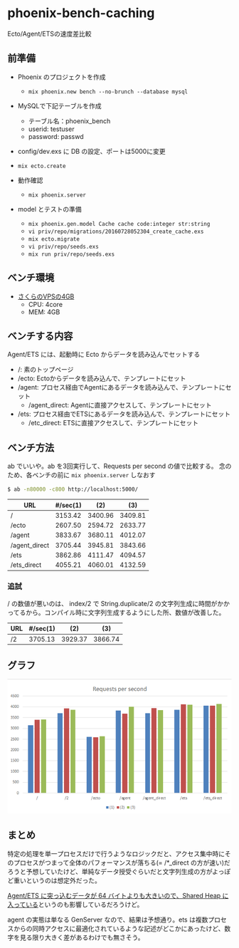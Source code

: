 # phoenix-bench-caching
Ecto/Agent/ETSの速度差比較

## 前準備

- Phoenix のプロジェクトを作成
  - `mix phoenix.new bench --no-brunch --database mysql`

- MySQLで下記テーブルを作成
  - テーブル名：phoenix_bench
  - userid: testuser
  - password: passwd

- config/dev.exs に DB の設定、ポートは5000に変更
- `mix ecto.create`
- 動作確認
  - `mix phoenix.server`

- model とテストの準備
  - `mix phoenix.gen.model Cache cache code:integer str:string`
  - `vi priv/repo/migrations/20160728052304_create_cache.exs`
  - `mix ecto.migrate`
  - `vi priv/repo/seeds.exs`
  - `mix run priv/repo/seeds.exs`

## ベンチ環境
- [さくらのVPSの4GB](http://vps.sakura.ad.jp/specification/)
  - CPU: 4core
  - MEM: 4GB

## ベンチする内容

Agent/ETS には、起動時に Ecto からデータを読み込んでセットする

- /: 素のトップページ
- /ecto: Ectoからデータを読み込んで、テンプレートにセット
- /agent: プロセス経由でAgentにあるデータを読み込んで、テンプレートにセット
  - /agent_direct: Agentに直接アクセスして、テンプレートにセット
- /ets: プロセス経由でETSにあるデータを読み込んで、テンプレートにセット
  - /etc_direct: ETSに直接アクセスして、テンプレートにセット


## ベンチ方法
ab でいいや。ab を3回実行して、Requests per second の値で比較する。
念のため、各ベンチの前に `mix phoenix.server` しなおす

```bash
$ ab -n80000 -c800 http://localhost:5000/
```

URL | #/sec(1) | (2) | (3)
--- | --- | --- | ---
/ | 3153.42 | 3400.96 | 3409.81
/ecto | 2607.50 | 2594.72 | 2633.77
/agent | 3833.67 | 3680.11 | 4012.07
/agent_direct | 3705.44 | 3945.81 | 3843.66
/ets | 3862.86 | 4111.47 | 4094.57
/ets_direct | 4055.21 | 4060.01 | 4132.59


### 追試

/ の数値が悪いのは、 index/2 で String.duplicate/2 の文字列生成に時間がかかってるから。コンパイル時に文字列生成するようにした所、数値が改善した。


URL | #/sec(1) | (2) | (3)
--- | --- | --- | ---
/2 | 3705.13 | 3929.37 | 3866.74

## グラフ
![ベンチ結果](img/bench.png)

## まとめ
特定の処理を単一プロセスだけで行うようなロジックだと、アクセス集中時にそのプロセスがつまって全体のパフォーマンスが落ちる(= /*_direct の方が速い)だろうと予想していたけど、単純なデータ授受ぐらいだと文字列生成の方がよっぽど重いというのは想定外だった。

[Agent/ETS に突っ込むデータが 64 バイトよりも大きいので、Shared Heap に入っている](https://hamidreza-s.github.io/erlang%20garbage%20collection%20memory%20layout%20soft%20realtime/2015/08/24/erlang-garbage-collection-details-and-why-it-matters.html)というのも影響しているだろうけど。

agent の実態は単なる GenServer なので、結果は予想通り。ets は複数プロセスからの同時アクセスに最適化されているような記述がどこかにあったけど、数字を見る限り大きく差があるわけでも無さそう。
